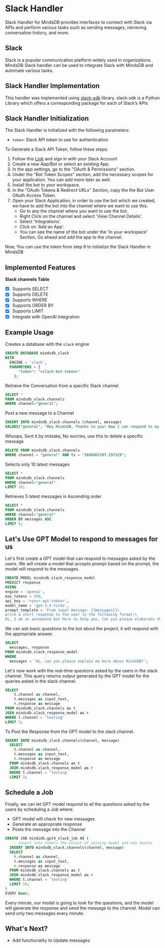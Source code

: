 # Slack Handler

Slack Handler for MindsDB provides interfaces to connect with Slack via APIs and perform various tasks such as sending messages, retrieving conversation history, and more.

## Slack

Slack is a popular communication platform widely used in organizations. MindsDB Slack handler can be used to integrate Slack with MindsDB and automate various tasks.

## Slack Handler Implementation

This handler was implemented using [slack-sdk](https://slack.dev/python-slack-sdk/) library.
slack-sdk is a Python Library which offers a corresponding package for each of Slack’s APIs

## Slack Handler Initialization

The Slack Handler is initialized with the following parameters:

- `token`: Slack API token to use for authentication

To Generate a Slack API Token, follow these steps:

1. Follow this [Link](https://api.slack.com/apps) and sign in with your Slack Account
2. Create a new App/Bot or select an existing App.
3. In the app settings, go to the "OAuth & Permissions" section.
4. Under the "Bot Token Scopes" section, add the necessary scopes for your application. You can add more later as well.
5. Install the bot to your workspace.
6. In the "OAuth Tokens & Redirect URLs" Section, copy the the Bot User OAuth Access Token.
7. Open your Slack Application, in order to use the bot which we created, we have to add the bot into the channel where we want to use this.
    - Go to any the channel where you want to use the bot.
    - Right Click on the channel and select 'View Channel Details'.
    - Select 'Integrations'.
    - Click on 'Add an App'.
    - You can see the name of the bot under the 'In your workspace' Section, Go ahead and add the app to the channel.

Now, You can use the token from step 6 to initialize the Slack Handler in MindsDB

## Implemented Features

**Slack channels Table**
   - [x] Supports SELECT
   - [x] Supports DELETE
   - [x] Supports WHERE
   - [x] Supports ORDER BY
   - [x] Supports LIMIT
   - [x] Integrate with OpenAI Integration

## Example Usage

Creates a database with the `slack` engine

~~~~sql
CREATE DATABASE mindsdb_slack
WITH
  ENGINE = 'slack',
  PARAMETERS = {
      "token": "<slack-bot-token>"
    };
~~~~

Retrieve the Conversation from a specific Slack channel

~~~~sql
SELECT *
FROM mindsdb_slack.channels
WHERE channel="general";
~~~~

Post a new message to a Channel

~~~~sql
INSERT INTO mindsdb_slack.channels (channel, message)
VALUES("general", "Hey MindsDB, Thanks to you! Now I can respond to my Slack messages through SQL Queries. 🚀 ");
~~~~

Whoops, Sent it by mistake, No worries, use this to delete a specific message

~~~~sql
DELETE FROM mindsdb_slack.channels
WHERE channel = "general" AND ts = "1688863707.197229";
~~~~

Selects only 10 latest messages

~~~~sql
SELECT *
FROM mindsdb_slack.channels
WHERE channel="general"
LIMIT 10;
~~~~

Retrieves 5 latest messages in Ascending order

~~~~sql
SELECT *
FROM mindsdb_slack.channels
WHERE channel="general"
ORDER BY messages ASC
LIMIT 5;
~~~~

## Let's Use GPT Model to respond to messages for us
Let's first create a GPT model that can respond to messages asked by the users. We will create a model that accepts prompt based on the prompt, the model will respond to the messages.

~~~~sql
CREATE MODEL mindsdb.slack_response_model
PREDICT response
USING
engine = 'openai',
max_tokens = 300,
api_key = '<your-api-token>',
model_name = 'gpt-3.5-turbo',
prompt_template = 'From input message: {{messages}}\
write a short response to the user in the following format:\
Hi, I am an automated bot here to help you, Can you please elaborate the issue which you are facing! ✨🚀 -- mdb.ai/bot by @mindsdb';
~~~~

We can ask basic questions to the bot about the project, it will respond with the appropriate answer.

~~~~sql
SELECT
  messages, response
FROM mindsdb.slack_response_model
WHERE
  messages = 'Hi, can you please explain me more about MindsDB?';
~~~~

Let's now work with the real-time questions asked by the users in the slack channel. This query returns output generated by the GPT model for the queries asked in the slack channel.

~~~~sql
SELECT
    t.channel as channel,
    t.messages as input_text, 
    r.response as message
FROM mindsdb_slack.channels as t
JOIN mindsdb.slack_response_model as r
WHERE t.channel = 'testing'
LIMIT 3;
~~~~

To Post the Response from the GPT model to the slack channel.

~~~~sql
INSERT INTO mindsdb_slack.channels(channel, message)
  SELECT
    t.channel as channel,
    t.messages as input_text, 
    r.response as message
  FROM mindsdb_slack.channels as t
  JOIN mindsdb.slack_response_model as r
  WHERE t.channel = 'testing'
  LIMIT 3;
~~~~

## Schedule a Job

Finally, we can let GPT model respond to all the questions asked by the users by scheduling a Job where:
- GPT model will check for new messages
- Generate an appropriate response
- Posts the message into the Channel

~~~~sql
CREATE JOB mindsdb.gpt4_slack_job AS (
   -- insert into tweets the output of joining model and new tweets
  INSERT INTO mindsdb_slack.channels(channel, message)
  SELECT
    t.channel as channel,
    t.messages as input_text, 
    r.response as message
  FROM mindsdb_slack.channels as t
  JOIN mindsdb.slack_response_model as r
  WHERE t.channel = 'testing'
  LIMIT 10;
)
EVERY hour;
~~~~

Every minute, our model is going to look for the questions, and the model will generate the response and send the message to the channel. Model can send only two messages every minute.

## What's Next?

- Add functionality to Update messages
  